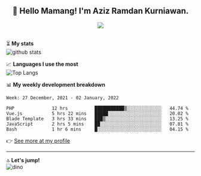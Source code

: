 <h2 align="center">👋 Hello Mamang! I'm Aziz Ramdan Kurniawan.</h2>  
<p align="center">
  <img src="https://komarev.com/ghpvc/?username=azizramdan"> <br><br>
</p>
    
⏳ **My stats**  
![github stats](https://github-readme-stats.vercel.app/api?username=azizramdan&show_icons=true&count_private=true&title_color=000&hide_border=true&hide_title=true)  

📈 **Languages I use the most**  
![Top Langs](https://github-readme-stats.vercel.app/api/top-langs/?username=azizramdan&layout=compact&langs_count=6&hide=tsql&hide_border=true&hide_title=true&exclude_repo=Futsal-Go,Futsal-Go-Admin,Sistem-Informasi-Sensus-Harian-Rawat-Inap)  

📊 **My weekly development breakdown**
<!--START_SECTION:waka-->
```text
Week: 27 December, 2021 - 02 January, 2022

PHP              12 hrs          ███████████▒░░░░░░░░░░░░░   44.74 % 
Vue.js           5 hrs 22 mins   █████░░░░░░░░░░░░░░░░░░░░   20.02 % 
Blade Template   3 hrs 33 mins   ███▒░░░░░░░░░░░░░░░░░░░░░   13.25 % 
JavaScript       2 hrs 5 mins    ██░░░░░░░░░░░░░░░░░░░░░░░   07.81 % 
Bash             1 hr 6 mins     █░░░░░░░░░░░░░░░░░░░░░░░░   04.15 % 
```
<!--END_SECTION:waka-->
👉 [See more at my profile](https://wakatime.com/@azizramdan)
***
🔝 **Let's jump!**  
![dino](https://raw.githubusercontent.com/azizramdan/azizramdan/master/dino.gif)  
